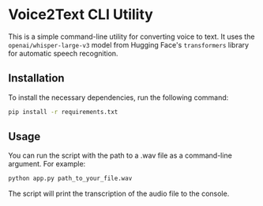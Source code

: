 # Voice2Text CLI Utility

This is a simple command-line utility for converting voice to text. It uses the `openai/whisper-large-v3` model from Hugging Face's `transformers` library for automatic speech recognition.

## Installation

To install the necessary dependencies, run the following command:

```bash
pip install -r requirements.txt
```

## Usage
You can run the script with the path to a .wav file as a command-line argument. For example:

```bash
python app.py path_to_your_file.wav
```

The script will print the transcription of the audio file to the console.
